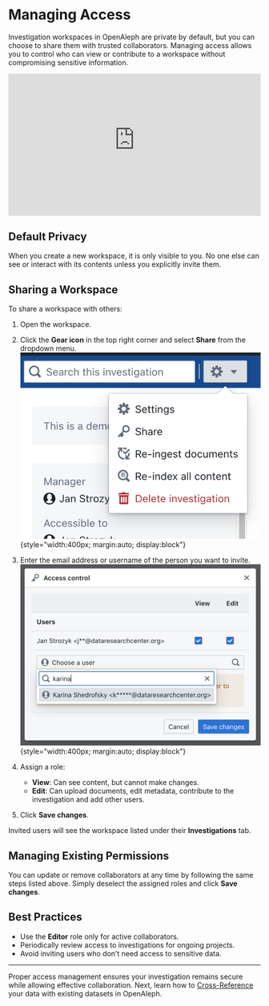 # Managing Access

Investigation workspaces in OpenAleph are private by default, but you can choose to share them with trusted collaborators. Managing access allows you to control who can view or contribute to a workspace without compromising sensitive information.

<div>
  <div style="position:relative;padding-top:56.25%;">
    <iframe src="https://www.youtube-nocookie.com/embed/T6V3jHxD6Ig?si=QnZ4HTv-rMspGgv9" frameborder="0" allowfullscreen
      style="position:absolute;top:0;left:0;width:100%;height:100%;"></iframe>
  </div>
</div>


## Default Privacy

When you create a new workspace, it is only visible to you. No one else can see or interact with its contents unless you explicitly invite them.

## Sharing a Workspace

To share a workspace with others:

1. Open the workspace.
2. Click the **Gear icon** in the top right corner and select **Share** from the dropdown menu.
![Screenshot of the investigation settings menu](../../assets/images/investigation_settings.png){style="width:400px; margin:auto; display:block"}

4. Enter the email address or username of the person you want to invite.
![Screenshot of the investigation sharing menu](../../assets/images/share_access.png){style="width:400px; margin:auto; display:block"}

5. Assign a role:
	- **View**: Can see content, but cannot make changes.
	- **Edit**: Can upload documents, edit metadata, contribute to the investigation and add other users.

6. Click **Save changes**.

Invited users will see the workspace listed under their **Investigations** tab.

## Managing Existing Permissions

You can update or remove collaborators at any time by following the same steps listed above. Simply deselect the assigned roles and click **Save changes**.

## Best Practices

- Use the **Editor** role only for active collaborators.
- Periodically review access to investigations for ongoing projects.
- Avoid inviting users who don’t need access to sensitive data.

---

Proper access management ensures your investigation remains secure while allowing effective collaboration. Next, learn how to [Cross-Reference](cross-reference.md) your data with existing datasets in OpenAleph.
